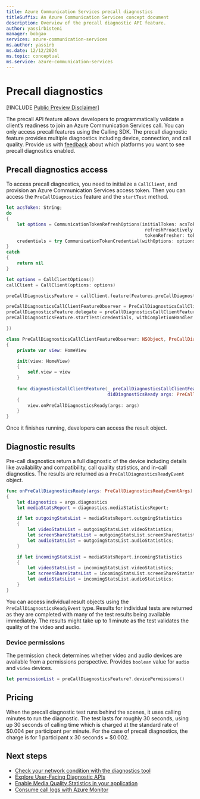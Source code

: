 ```yaml
---
title: Azure Communication Services precall diagnostics
titleSuffix: An Azure Communication Services concept document
description: Overview of the precall diagnostic API feature.
author: yassirbisteni
manager: bobgao
services: azure-communication-services
ms.author: yassirb
ms.date: 12/12/2024
ms.topic: conceptual
ms.service: azure-communication-services
---
```


# Precall diagnostics

[!INCLUDE [Public Preview Disclaimer](../../../../includes/public-preview-include.md)]

The precall API feature allows developers to programmatically validate a client’s readiness to join an Azure Communication Services call. You can only access precall features using the Calling SDK. The precall diagnostic feature provides multiple diagnostics including device, connection, and call quality. Provide us with [feedback](../../support.md) about which platforms you want to see precall diagnostics enabled.

## Precall diagnostics access

To access precall diagnostics, you need to initialize a `CallClient`, and provision an Azure Communication Services access token. Then you can access the `PreCallDiagnostics` feature and the `startTest` method.

```swift
let acsToken: String;
do
{
    let options = CommunicationTokenRefreshOptions(initialToken: acsToken,
                                                    refreshProactively: true,
                                                    tokenRefresher: tokenRefresher)
    credentials = try CommunicationTokenCredential(withOptions: options)
}
catch
{
    return nil
}

let options = CallClientOptions()
callClient = CallClient(options: options)

preCallDiagnosticsFeature = callClient.feature(Features.preCallDiagnostics)

preCallDiagnosticsCallClientFeatureObserver = PreCallDiagnosticsCallClientFeatureObserver(view: self)
preCallDiagnosticsFeature.delegate = preCallDiagnosticsCallClientFeatureObserver
preCallDiagnosticsFeature.startTest(credentials, withCompletionHandler: { error in

})

class PreCallDiagnosticsCallClientFeatureObserver: NSObject, PreCallDiagnosticsCallClientFeatureDelegate
{
    private var view: HomeView

    init(view: HomeView)
    {
        self.view = view
    }
    
    func diagnosticsCallClientFeature(_ preCallDiagnosticsCallClientFeature: PreCallDiagnosticsCallClientFeature, 
                                      didDiagnosticsReady args: PreCallDiagnosticsReadyEventArgs)
    {
        view.onPreCallDiagnosticsReady(args: args)
    }
}
```

Once it finishes running, developers can access the result object.

## Diagnostic results

Pre-call diagnostics return a full diagnostic of the device including details like availability and compatibility, call quality statistics, and in-call diagnostics. The results are returned as a `PreCallDiagnosticsReadyEvent` object.

```swift
func onPreCallDiagnosticsReady(args: PreCallDiagnosticsReadyEventArgs) -> Void
{
    let diagnostics = args.diagnostics
    let mediaStatsReport = diagnostics.mediaStatisticsReport;

    if let outgoingStatsList = mediaStatsReport.outgoingStatistics
    {
        let videoStatsList = outgoingStatsList.videoStatistics;
        let screenShareStatsList = outgoingStatsList.screenShareStatistics;
        let audioStatsList = outgoingStatsList.audioStatistics;
    }

    if let incomingStatsList = mediaStatsReport.incomingStatistics
    {
        let videoStatsList = incomingStatsList.videoStatistics;
        let screenShareStatsList = incomingStatsList.screenShareStatistics;
        let audioStatsList = incomingStatsList.audioStatistics;
    }
}
```

You can access individual result objects using the `PreCallDiagnosticsReadyEvent` type. Results for individual tests are returned as they are completed with many of the test results being available immediately. The results might take up to 1 minute as the test validates the quality of the video and audio.

### Device permissions

The permission check determines whether video and audio devices are available from a permissions perspective. Provides `boolean` value for `audio` and `video` devices. 

```swift
let permissionList = preCallDiagnosticsFeature?.devicePermissions()
```

## Pricing

When the precall diagnostic test runs behind the scenes, it uses calling minutes to run the diagnostic. The test lasts for roughly 30 seconds, using up 30 seconds of calling time which is charged at the standard rate of $0.004 per participant per minute. For the case of precall diagnostics, the charge is for 1 participant x 30 seconds = $0.002. 

## Next steps

- [Check your network condition with the diagnostics tool](../developer-tools/network-diagnostic.md)
- [Explore User-Facing Diagnostic APIs](../voice-video-calling/user-facing-diagnostics.md)
- [Enable Media Quality Statistics in your application](../voice-video-calling/media-quality-sdk.md)
- [Consume call logs with Azure Monitor](../analytics/logs/voice-and-video-logs.md)
